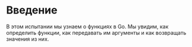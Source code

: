 # Введение

В этом испытании мы узнаем о функциях в Go. Мы увидим, как определить функции, как передавать им аргументы и как возвращать значения из них.
